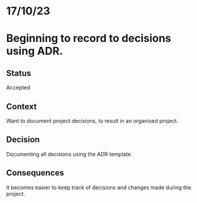 # 17/10/23
# Beginning to record to decisions using ADR.

## Status

Accepted

## Context

Want to document project decisions, to result in an organised project.

## Decision

Documenting all decisions using the ADR template.

## Consequences

It becomes easier to keep track of decisions and changes made during the project.

